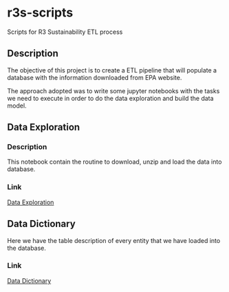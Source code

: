 # r3s-scripts

Scripts for R3 Sustainability ETL process

## Description

The objective of this project is to create a ETL pipeline that will populate a database with the information downloaded from EPA website.

The approach adopted was to write some jupyter notebooks with the tasks we need to execute in order to do the data exploration and build the data model.

## Data Exploration

### Description

This notebook contain the routine to download, unzip and load the data into database.

### Link

[Data Exploration](notebooks/Data_Exploration.ipynb)

## Data Dictionary

Here we have the table description of every entity that we have loaded into the database.

### Link

[Data Dictionary](data-dictionary/readme.md)
